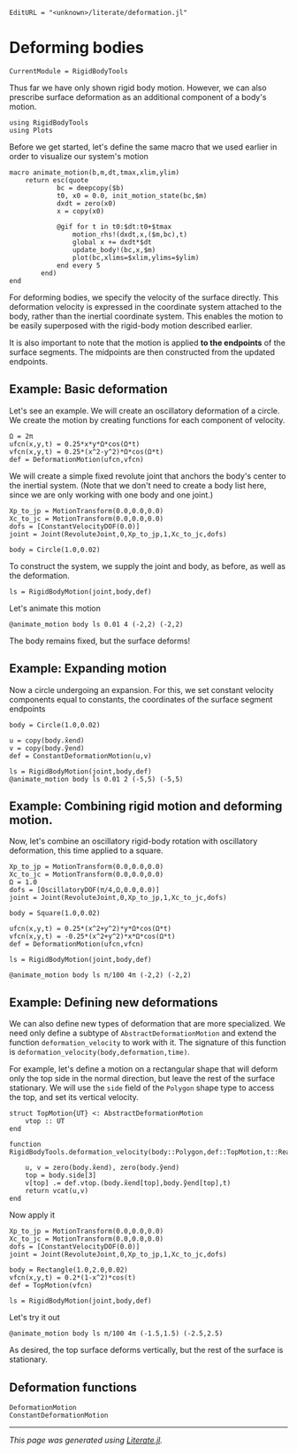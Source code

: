 ```@meta
EditURL = "<unknown>/literate/deformation.jl"
```

# Deforming bodies

```@meta
CurrentModule = RigidBodyTools
```

Thus far we have only shown rigid body motion. However, we can
also prescribe surface deformation as an additional component
of a body's motion.

````@example deformation
using RigidBodyTools
using Plots
````

Before we get started, let's define the same macro that we used earlier
in order to visualize our system's motion

````@example deformation
macro animate_motion(b,m,dt,tmax,xlim,ylim)
    return esc(quote
            bc = deepcopy($b)
            t0, x0 = 0.0, init_motion_state(bc,$m)
            dxdt = zero(x0)
            x = copy(x0)

            @gif for t in t0:$dt:t0+$tmax
                motion_rhs!(dxdt,x,($m,bc),t)
                global x += dxdt*$dt
                update_body!(bc,x,$m)
                plot(bc,xlims=$xlim,ylims=$ylim)
            end every 5
        end)
end
````

For deforming bodies, we specify the velocity of the surface directly. This
deformation velocity is expressed in the coordinate system attached to the
body, rather than the inertial coordinate system. This enables the
motion to be easily superposed with the rigid-body motion described earlier.

It is also important to note that the motion is applied **to the endpoints**
of the surface segments. The midpoints are then constructed from the
updated endpoints.
## Example: Basic deformation
Let's see an example. We will create an oscillatory deformation of a circle.
We create the motion by creating functions for each component of velocity.

````@example deformation
Ω = 2π
ufcn(x,y,t) = 0.25*x*y*Ω*cos(Ω*t)
vfcn(x,y,t) = 0.25*(x^2-y^2)*Ω*cos(Ω*t)
def = DeformationMotion(ufcn,vfcn)
````

We will create a simple fixed revolute joint that anchors the body's center to the
inertial system. (Note that we don't need to create a body list here, since we
are only working with one body and one joint.)

````@example deformation
Xp_to_jp = MotionTransform(0.0,0.0,0.0)
Xc_to_jc = MotionTransform(0.0,0.0,0.0)
dofs = [ConstantVelocityDOF(0.0)]
joint = Joint(RevoluteJoint,0,Xp_to_jp,1,Xc_to_jc,dofs)

body = Circle(1.0,0.02)
````

To construct the system, we supply the joint and body, as before, as well as the deformation.

````@example deformation
ls = RigidBodyMotion(joint,body,def)
````

Let's animate this motion

````@example deformation
@animate_motion body ls 0.01 4 (-2,2) (-2,2)
````

The body remains fixed, but the surface deforms!

## Example: Expanding motion
Now a circle undergoing an expansion. For this, we set constant velocity
components equal to constants, the coordinates of the surface segment endpoints

````@example deformation
body = Circle(1.0,0.02)

u = copy(body.x̃end)
v = copy(body.ỹend)
def = ConstantDeformationMotion(u,v)

ls = RigidBodyMotion(joint,body,def)
@animate_motion body ls 0.01 2 (-5,5) (-5,5)
````

## Example: Combining rigid motion and deforming motion.
Now, let's combine an oscillatory rigid-body rotation with
oscillatory deformation, this time applied to a square.

````@example deformation
Xp_to_jp = MotionTransform(0.0,0.0,0.0)
Xc_to_jc = MotionTransform(0.0,0.0,0.0)
Ω = 1.0
dofs = [OscillatoryDOF(π/4,Ω,0.0,0.0)]
joint = Joint(RevoluteJoint,0,Xp_to_jp,1,Xc_to_jc,dofs)

body = Square(1.0,0.02)

ufcn(x,y,t) = 0.25*(x^2+y^2)*y*Ω*cos(Ω*t)
vfcn(x,y,t) = -0.25*(x^2+y^2)*x*Ω*cos(Ω*t)
def = DeformationMotion(ufcn,vfcn)

ls = RigidBodyMotion(joint,body,def)

@animate_motion body ls π/100 4π (-2,2) (-2,2)
````

## Example: Defining new deformations
We can also define new types of deformation that are more specialized.
We need only define a subtype of `AbstractDeformationMotion`
and extend the function `deformation_velocity` to work with it.
The signature of this function is `deformation_velocity(body,deformation,time)`.

For example, let's define a motion on a rectangular shape that
will deform only the top side in the normal direction, but leave the rest of
the surface stationary. We will use the `side` field
of the `Polygon` shape type to access the top, and set
its vertical velocity.

````@example deformation
struct TopMotion{UT} <: AbstractDeformationMotion
    vtop :: UT
end

function RigidBodyTools.deformation_velocity(body::Polygon,def::TopMotion,t::Real)

    u, v = zero(body.x̃end), zero(body.ỹend)
    top = body.side[3]
    v[top] .= def.vtop.(body.x̃end[top],body.ỹend[top],t)
    return vcat(u,v)
end
````

Now apply it

````@example deformation
Xp_to_jp = MotionTransform(0.0,0.0,0.0)
Xc_to_jc = MotionTransform(0.0,0.0,0.0)
dofs = [ConstantVelocityDOF(0.0)]
joint = Joint(RevoluteJoint,0,Xp_to_jp,1,Xc_to_jc,dofs)

body = Rectangle(1.0,2.0,0.02)
vfcn(x,y,t) = 0.2*(1-x^2)*cos(t)
def = TopMotion(vfcn)

ls = RigidBodyMotion(joint,body,def)
````

Let's try it out

````@example deformation
@animate_motion body ls π/100 4π (-1.5,1.5) (-2.5,2.5)
````

As desired, the top surface deforms vertically, but the rest of the
surface is stationary.

## Deformation functions
```@docs
DeformationMotion
ConstantDeformationMotion
```

---

*This page was generated using [Literate.jl](https://github.com/fredrikekre/Literate.jl).*

